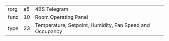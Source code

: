 
|    |   |   |
| -- | - | - |
| rorg | a5 | 4BS Telegram |
| func | 10 | Room Operating Panel |
| type | 23 | Temperature, Setpoint, Humidity, Fan Speed and Occupancy |
